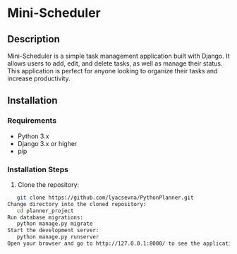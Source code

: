 # Mini-Scheduler

## Description
Mini-Scheduler is a simple task management application built with Django. It allows users to add, edit, and delete tasks, as well as manage their status. This application is perfect for anyone looking to organize their tasks and increase productivity.

## Installation

### Requirements
- Python 3.x
- Django 3.x or higher
- pip

### Installation Steps
1. Clone the repository:
```bash
   git clone https://github.com/lyacsevna/PythonPlanner.git
Change directory into the cloned repository:
   cd planner_project
Run database migrations:
   python manage.py migrate
Start the development server:
   python manage.py runserver
Open your browser and go to http://127.0.0.1:8000/ to see the application in action.
